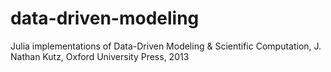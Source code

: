 # data-driven-modeling
Julia implementations of Data-Driven Modeling &amp; Scientific Computation, J. Nathan Kutz, Oxford University Press, 2013
